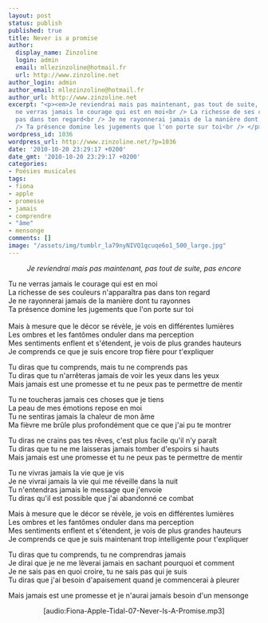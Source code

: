 ```yaml
---
layout: post
status: publish
published: true
title: Never is a promise
author:
  display_name: Zinzoline
  login: admin
  email: mllezinzoline@hotmail.fr
  url: http://www.zinzoline.net
author_login: admin
author_email: mllezinzoline@hotmail.fr
author_url: http://www.zinzoline.net
excerpt: "<p><em>Je reviendrai mais pas maintenant, pas tout de suite, pas encore</em><br><br>Tu
  ne verras jamais le courage qui est en moi<br /> La richesse de ses couleurs n'apparaîtra
  pas dans ton regard<br /> Je ne rayonnerai jamais de la manière dont tu rayonnes<br
  /> Ta présence domine les jugements que l'on porte sur toi<br /> </p>"
wordpress_id: 1036
wordpress_url: http://www.zinzoline.net/?p=1036
date: '2010-10-20 23:29:17 +0200'
date_gmt: '2010-10-20 23:29:17 +0200'
categories:
- Poésies musicales
tags:
- fiona
- apple
- promesse
- jamais
- comprendre
- "âme"
- mensonge
comments: []
image: "/assets/img/tumblr_la79nyNIVQ1qcuqe6o1_500_large.jpg"
---
```

<p style="text-align: center;"><em>Je reviendrai mais pas maintenant, pas tout de suite, pas encore</em></p>
<p>Tu ne verras jamais le courage qui est en moi<br /> La richesse de ses couleurs n'apparaîtra pas dans ton regard<br /> Je ne rayonnerai jamais de la manière dont tu rayonnes<br /> Ta présence domine les jugements que l'on porte sur toi<br /> <a id="more"></a><a id="more-1036"></a><br /> Mais à mesure que le décor se révèle, je vois en différentes lumières<br /> Les ombres et les fantômes onduler dans ma perception<br /> Mes sentiments enflent et s'étendent, je vois de plus grandes hauteurs<br /> Je comprends ce que je suis encore trop fière pour t'expliquer</p>
<p> Tu diras que tu comprends, mais tu ne comprends pas<br /> Tu diras que tu n'arrêteras jamais de voir les yeux dans les yeux<br /> Mais jamais est une promesse et tu ne peux pas te permettre de mentir</p>
<p> Tu ne toucheras jamais ces choses que je tiens<br /> La peau de mes émotions repose en moi<br /> Tu ne sentiras jamais la chaleur de mon âme<br /> Ma fièvre me brûle plus profondément que ce que j'ai pu te montrer</p>
<p>Tu diras ne crains pas tes rêves, c'est plus facile qu'il n'y paraît<br />Tu diras que tu ne me laisseras jamais tomber d'espoirs si hauts<br />Mais jamais est une promesse et tu ne peux pas te permettre de mentir</p>
<p>Tu ne vivras jamais la vie que je vis<br />Je ne vivrai jamais la vie qui me réveille dans la nuit<br />Tu n'entendras jamais le message que j'envoie<br />Tu diras qu'il est possible que j'ai abandonné ce combat</p>
<p>Mais à mesure que le décor se révèle, je vois en différentes lumières<br />Les ombres et les fantômes onduler dans ma perception<br />Mes sentiments enflent et s'étendent, je vois de plus grandes hauteurs<br />Je comprends ce que je suis maintenant trop intelligente pour t'expliquer</p>
<p> Tu diras que tu comprends, tu ne comprendras jamais<br /> Je dirai que je ne me lèverai jamais en sachant pourquoi et comment<br /> Je ne sais pas en quoi croire, tu ne sais pas qui je suis<br /> Tu diras que j'ai besoin d'apaisement quand je commencerai à pleurer</p>
<p>Mais jamais est une promesse et je n'aurai jamais besoin d'un mensonge</p>
<div style="text-align: center;">
<p>[audio:Fiona-Apple-Tidal-07-Never-Is-A-Promise.mp3]</p>
</div>
